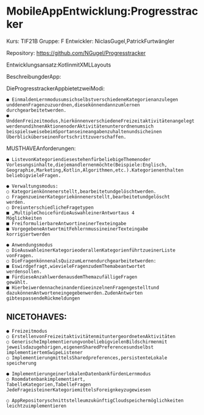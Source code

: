 # MobileAppEntwicklung:Progresstracker

Kurs: TIF21B
Gruppe: F
Entwickler: NiclasGugel,PatrickFurtwängler

Repository: https://github.com/NGugel/Progresstracker

Entwicklungsansatz:KotlinmitXMLLayouts

BeschreibungderApp:

DieProgresstrackerAppbietetzweiModi:

```
● EinmaldenLernmodusumsichselbstverschiedeneKategorienanzulegen
unddenenFragenzuzuordnen,diesekönnendannzumlernen
durchgearbeitetwerden.
● UnddenFreizeitmodus,hierkönnenverschiedeneFreizeitaktivitätenangelegt
werdenundihnenAktionenoderAktivitätenunterordnenumsich
beispielsweisebeimSportanseineangabenzuhaltenundsicheinen
ÜberblicküberseinenFortschrittzuverschaffen.
```
MUSTHAVEAnforderungen:

```
● ListevonKategoriendiesestehenfürbeliebigeThemenoder
Vorlesungsinhalte,diejemandlernenmöchte(Beispiele:Englisch,
Geographie,Marketing,Kotlin,Algorithmen,etc.).Kategorienenthalten
beliebigvieleFragen.
```
```
● Verwaltungsmodus:
○ Kategorienkönnenerstellt,bearbeitetundgelöschtwerden.
○ FragenzueinerKategoriekönnenerstellt,bearbeitetundgelöscht
werden.
○ DreiunterschiedlicheFragetypen
■ „MultipleChoicefürdieAuswahleinerAntwortaus 4
Möglichkeiten
■ FreiformulierbareAntwortineinerTexteingabe
■ VorgegebeneAntwortmitFehlernmussineinerTexteingabe
korrigiertwerden
```

```
● Anwendungsmodus
○ DieAuswahleinerKategorieoderallenKategorienführtzueinerListe
vonFragen.
○ DieFragenkönnenalsQuizzumLernendurchgearbeitetwerden:
■ Eswirdgefragt,wievieleFragenzudemThemabeantwortet
werdensollen.
■ FürdieseAnzahlwerdenausdemThemazufälligeFragen
gewählt.
■ HierbeiwerdennacheinanderdieeinzelnenFragengestelltund
dazukönnenAntworteneingegebenwerden.ZudenAntworten
gibtespassendeRückmeldungen
```
## NICETOHAVES:

```
● Freizeitmodus
○ ErstellenvonFreizeitaktivitätenmituntergeordnetenAktivitäten
○ GenerischeImplementierungvonbeliebigvielenBildschirmenmit
jeweilsdazugehörigen,eigenenSharedPreferencesundselbst
implementiertemSwipeListener
○ ImplementierungmittelsSharedpreferences,persistenteLokale
speicherung
```
```
● ImplementierungeinerlokalenDatenbankfürdenLernmodus
○ Roomdatenbankimplementiert,
TabelleKategorien,TabelleFragen
JedeFrageisteinerKategoriemittelsForeignkeyzugewiesen
```
```
○ AppRepositoryschnittstelleumzukünftigCloudspeichermöglichkeiten
leichtzuimplementieren
```

